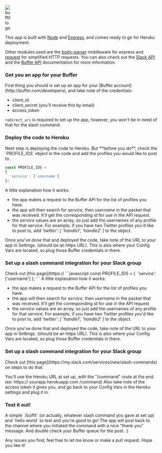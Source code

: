 <img alt="buffit logo" style="max-width: 20px;" src="https://dl.dropboxusercontent.com/u/9299425/BUFFIT.png">

This app is built with [Node](http://nodejs.org) and [Express](http://expressjs.com), and comes ready to go for Heroku deployment. 

Other modules used are the [body-parser](https://github.com/expressjs/body-parser) middleware for express and [request](https://github.com/request/request) for simplified HTTP requests. You can also check out the [Slack API](http://api.slack.com) and the [Buffer API](http://buffer.com/developers/api) documentation for more information.

<h3>Get you an app for your Buffer</h3>
First thing you should is set up an app for your [Buffer account](http://buffer.com/developers), and take note of the credentials: 
<ul>
<li>client_id </li>
<li>client_secret (you'll receive this by email)</li>
<li>access_token </li>
</ul>

`redirect_uri` is required to set up the app, however, you won't be in need of that for the slash command.

<h3>Deploy the code to Heroku</h3>
Next step is deploying the code to Heroku. But **before you do**, check the `PROFILE_IDS` object in the code and add the profiles you would like to post to. 

```javascript
const PROFILE_IDS =
{
  'service': ['username']
};
```
A little explanation how it works:
<ul>
<li>the app makes a request to the Buffer API for the list of profiles you have.</li>
<li>the app will then search for <em>service</em>, then <em>username</em> in the packet that was received.  It'll get the corresponding <em>id</em> for use in the API request.</li> 
<li>the <em>service</em> values are an array, so just add the usernames of any profile for that service. For example, if you have two Twitter profiles you'd like to post to, add <em>'twitter': [ 'handle1', 'handle2' ]</em> to the object.</li>
</ul>

Once you've done that and deployed the code, take note of the URL to your app in Settings. (should be an https URL). This is also where your Config Vars are located, so plug those Buffer credentials in there.

<h3>Set up a slash command integration for your Slack group</h3>
Check out [this page](https://
```javascript
const PROFILE_IDS =
{
  'service': ['username']
};
```
A little explanation how it works:
<ul>
<li>the app makes a request to the Buffer API for the list of profiles you have.</li>
<li>the app will then search for <em>service</em>, then <em>username</em> in the packet that was received.  It'll get the corresponding <em>id</em> for use in the API request</li> 
<li>the <em>service</em> values are an array, so just add the usernames of any profile for that service. For example, if you have two Twitter profiles you'd like to post to, add <em>'twitter': [ 'handle1', 'handle2' ]</em> to the object.</li>
</ul>
Once you've done that and deployed the code, take note of the URL to your app in Settings. (should be an https URL). This is also where your Config Vars are located, so plug those Buffer credentials in there.
<h3>Set up a slash command integration for your Slack group</h3>
Check out [this page](https://my.slack.com/services/new/slash-commands) on steps to do that. 

You'll use the Heroku URL at set up, with the "/command" route at the end. (ex: https:// yourapp.herokuapp.com /command) Also take note of the access token it gives you, and go back to your Config Vars in the Heroku settings and plug it in.

<h3>Test it out!</h3>
A simple `/buffit` (or actually, whatever slash command you gave at set up) and `hello world` to test and you're good to go! The app will post back to the channel where you initiated the command with a nice "thank you" message. And double check your Buffer queue for the post. :)

Any issues you find, feel free to let me know or make a pull request. Hope you like it!
